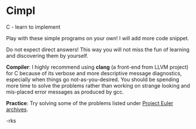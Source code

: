 # Cimpl
C - learn to implement

Play with these simple programs on your own! I will add more code snippet. 

Do not expect direct answers! This way you will not miss the fun of learning and discovering them by yourself. 

**Compiler**: I highly recommend using **clang** (a front-end from LLVM project) for C because of its verbose and more descriptive message diagnostics, especially when things go not-as-you-desired. You should be spending more time to solve the problems rather than working on strange looking and mis-placed error messages as produced by gcc.    

**Practice**: Try solving some of the problems listed under [Project Euler archives](https://projecteuler.net/archives).   

-rks
